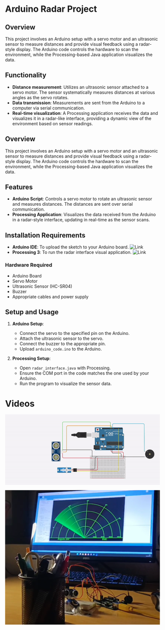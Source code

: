 # Arduino Radar Project

## Overview
This project involves an Arduino setup with a servo motor and an ultrasonic sensor to measure distances and provide visual feedback using a radar-style display. The Arduino code controls the hardware to scan the environment, while the Processing-based Java application visualizes the data.

## Functionality
- **Distance measurement**: Utilizes an ultrasonic sensor attached to a servo motor. The sensor systematically measures distances at various angles as the servo rotates.
- **Data transmission**: Measurements are sent from the Arduino to a computer via serial communication.
- **Real-time visualization**: A Processing application receives the data and visualizes it in a radar-like interface, providing a dynamic view of the environment based on sensor readings.

## Overview
This project involves an Arduino setup with a servo motor and an ultrasonic sensor to measure distances and provide visual feedback using a radar-style display. The Arduino code controls the hardware to scan the environment, while the Processing-based Java application visualizes the data.

## Features
- **Arduino Script**: Controls a servo motor to rotate an ultrasonic sensor and measures distances. The distances are sent over serial communication.
- **Processing Application**: Visualizes the data received from the Arduino in a radar-style interface, updating in real-time as the sensor scans.

## Installation Requirements
- **Arduino IDE**: To upload the sketch to your Arduino board. ![Link](https://www.arduino.cc/en/software)
- **Processing 3**: To run the radar interface visual application. ![Link](https://processing.org/download)

### Hardware Required
- Arduino Board
- Servo Motor
- Ultrasonic Sensor (HC-SR04)
- Buzzer
- Appropriate cables and power supply

## Setup and Usage
1. **Arduino Setup**:
   - Connect the servo to the specified pin on the Arduino.
   - Attach the ultrasonic sensor to the servo.
   - Connect the buzzer to the appropriate pin.
   - Upload `arduino_code.ino` to the Arduino.

2. **Processing Setup**:
   - Open `radar_interface.java` with Processing.
   - Ensure the COM port in the code matches the one used by your Arduino.
   - Run the program to visualize the sensor data.

# Videos

![](/img/Project/radar_scheme.gif)

[![Watch the video](/img/Project/real_radar.png)](https://youtu.be/txFutFT6s20)


